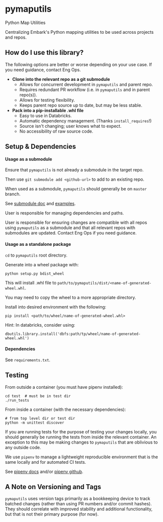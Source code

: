 # pymaputils
Python Map Utilities

Centralizing Embark's Python mapping utilities to be used across 
projects and repos.

## How do I use this library?
The following options are better or worse depending on your use case.
If you need guidance, contact Eng Ops.
- **Clone into the relevant repo as a git submodule**
    - Allows for concurrent development in `pymaputils` and parent repo.
    - Requires redundant PR workflow (i.e. in `pymaputils` and
      in parent repo(s)).
    - Allows for testing flexibility.
    - Keeps parent repo source up to date, but may be less stable.
- **Pack into a pip-installable .whl file**
    - Easy to use in Databricks.
    - Automatic dependency management. (Thanks `install_requires`!)
    - Source isn't changing; user knows what to expect.
    - No accessibility of raw source code.

## Setup & Dependencies

#### Usage as a submodule
Ensure that `pymaputils` is not already a submodule in the target repo. 

Then use `git submodule add <github-url>` to add to an existing repo.

When used as a submodule, `pymaputils` should generally be on 
`master` branch.  

See [submodule doc](https://git-scm.com/docs/git-submodule) 
and [examples](https://git-scm.com/book/en/v2/Git-Tools-Submodules).

User is responsible for managing dependencies and paths. 

User is responsible for ensuring changes are compatible with 
all repos using `pymaputils` as a submodule and that all relevant 
repos with submodules are updated. Contact Eng Ops if you need guidance.

#### Usage as a standalone package
`cd` to `pymaputils` root directory.

Generate into a wheel package with:
```
python setup.py bdist_wheel
```

This will install .whl file to 
`path/to/pymaputils/dist/<name-of-generated-wheel.whl`.

You may need to copy the wheel to a more appropriate directory.

Install into desired environment with the following:

```
pip install <path/to/wheel/name-of-generated-wheel.whl>
```

Hint: In databricks, consider using:
```
dbutils.library.install('dbfs:path/tp/wheel/name-of-generated-wheel.whl')
```

#### Dependencies
See `requirements.txt`.

## Testing
From outside a container (you must have pipenv installed):
```
cd test  # must be in test dir
./run_tests
```
From inside a container (with the necessary dependencies):
```
# from top level dir or test dir
python -m unittest discover
```
If you are running tests for the purpose of testing your
changes locally, you should generally be running the tests from 
inside the relevant container. An exception to this may be making
changes to `pymaputils` that are oblivious to any outside code. 

We use `pipenv` to manage a lightweight reproducible environment 
that is the same locally and for automated CI tests.

See [pipenv docs](https://pipenv.pypa.io/en/latest/) and/or 
[pipenv github](https://github.com/pypa/pipenv).

## A Note on Versioning and Tags
`pymaputils` uses version tags primarily as a bookkeeping device to 
track batched changes (rather than using PR numbers and/or commit hashes). 
They should correlate with improved stability and additional functionality, 
but that is not their primary purpose (for now).
